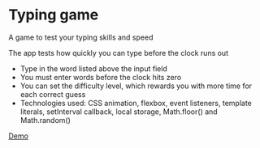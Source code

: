 # Typing game

A game to test your typing skills and speed

The app tests how quickly you can type before the clock runs out

* Type in the word listed above the input field
* You must enter words before the clock hits zero
* You can set the difficulty level, which rewards you with more time for each correct guess
* Technologies used: CSS animation, flexbox, event listeners, template literals, setInterval callback, local storage, Math.floor() and Math.random()

[Demo](https://rawcdn.githack.com/mecramer/typing-game/82f18590db3c7946af5b9d9596d0f9a362e889e9/index.html)
